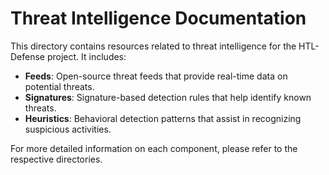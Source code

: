 # Threat Intelligence Documentation

This directory contains resources related to threat intelligence for the HTL-Defense project. It includes:

- **Feeds**: Open-source threat feeds that provide real-time data on potential threats.
- **Signatures**: Signature-based detection rules that help identify known threats.
- **Heuristics**: Behavioral detection patterns that assist in recognizing suspicious activities.

For more detailed information on each component, please refer to the respective directories.